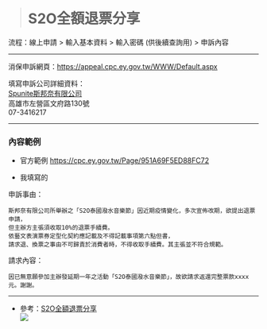 
> # S2O全額退票分享

流程：線上申請 > 輸入基本資料 > 輸入密碼 (供後續查詢用) > 申訴內容

---

消保申訴網頁：https://appeal.cpc.ey.gov.tw/WWW/Default.aspx  

填寫申訴公司詳細資料：  
[Spunite斯邦奈有限公司](https://www.twincn.com/item.aspx?no=25034864)  
高雄市左營區文府路130號  
07-3416217  

---

### 內容範例  
- 官方範例 https://cpc.ey.gov.tw/Page/951A69F5ED88FC72  
  
- 我填寫的    

申訴事由：  
```
斯邦奈有限公司所舉辦之「S2O泰國潑水音樂節」因近期疫情變化，多次宣佈改期，欲提出退票申請，  
但主辦方主張須收取10%的退票手續費。  
依藝文表演票券定型化契約應記載及不得記載事項第六點但書，  
請求退、換票之事由不可歸責於消費者時，不得收取手續費。其主張並不符合規範。
```
請求內容：
```
因已無意願參加主辦發延期一年之活動「S2O泰國潑水音樂節」，故欲請求返還完整票款xxxx元。謝謝。
```


---

- 參考：[S2O全額退票分享](https://www.ptt.cc/bbs/electronic/M.1627883193.A.28A.html)  
![](https://402850431.github.io/spunite_receipt.png)
